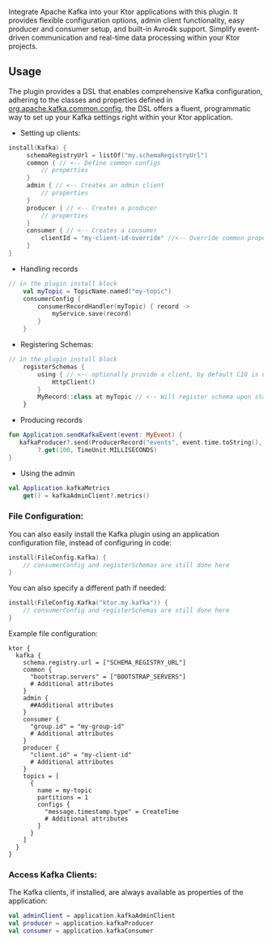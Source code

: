 Integrate Apache Kafka into your Ktor applications with this plugin.
It provides flexible configuration options, admin client functionality, easy producer and consumer setup, and built-in Avro4k support.
Simplify event-driven communication and real-time data processing within your Ktor projects.

## Usage

The plugin provides a DSL that enables comprehensive Kafka configuration, adhering to the classes and properties defined in [org.apache.kafka.common.config](https://kafka.apache.org/21/javadoc/index.html?org/apache/kafka/common/config/package-summary.html), the DSL offers a fluent, programmatic way to set up your Kafka settings right within your Ktor application.

- Setting up clients:
```kotlin
install(Kafka) {
     schemaRegistryUrl = listOf("my.schemaRegistryUrl")
     common { // <-- Define common configs
         // properties
     } 
     admin { // <-- Creates an admin client
         // properties
     }
     producer { // <-- Creates a producer
         // properties
     }
     consumer { // <-- Creates a consumer
         clientId = "my-client-id-override" //<-- Override common properties
     }
}
```

- Handling records
```kotlin
// in the plugin install block
    val myTopic = TopicName.named("my-topic")
    consumerConfig {
        consumerRecordHandler(myTopic) { record ->
            myService.save(record)
        }
    }
```

- Registering Schemas:

```kotlin
// in the plugin install block
    registerSchemas {
        using { // <-- optionally provide a client, by default CIO is used
            HttpClient()
        }
        MyRecord::class at myTopic // <-- Will register schema upon startup
    }
```

- Producing records
```kotlin
fun Application.sendKafkaEvent(event: MyEvent) {
   kafkaProducer?.send(ProducerRecord("events", event.time.toString(), event.toRecord()))
        ?.get(100, TimeUnit.MILLISECONDS)
}
```

- Using the admin
```kotlin
val Application.kafkaMetrics
    get() = kafkaAdminClient?.metrics()
```

### File Configuration:

You can also easily install the Kafka plugin using an application configuration file, instead of configuring in code:

```kotlin
install(FileConfig.Kafka) {
    // consumerConfig and registerSchemas are still done here 
}
```
You can also specify a different path if needed:
```kotlin
install(FileConfig.Kafka("ktor.my.kafka")) {
    // consumerConfig and registerSchemas are still done here
}
```
Example file configuration:

```hocon
ktor {
  kafka {
    schema.registry.url = ["SCHEMA_REGISTRY_URL"]
    common {
      "bootstrap.servers" = ["BOOTSTRAP_SERVERS"]
      # Additional attributes
    }
    admin {
      ##Additional attributes
    }
    consumer {
      "group.id" = "my-group-id"
      # Additional attributes
    }
    producer {
      "client.id" = "my-client-id"
      # Additional attributes
    }
    topics = [
      {
        name = my-topic
        partitions = 1
        configs {
          "message.timestamp.type" = CreateTime
          # Additional attributes
        }
      }
    ]
  }
}
```

### Access Kafka Clients:

The Kafka clients, if installed, are always available as properties of the application:

```kotlin
val adminClient = application.kafkaAdminClient
val producer = application.kafkaProducer
val consumer = application.kafkaConsumer
```